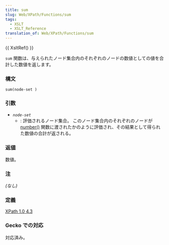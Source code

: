 ```yaml
---
title: sum
slug: Web/XPath/Functions/sum
tags:
  - XSLT
  - XSLT_Reference
translation_of: Web/XPath/Functions/sum
---
```

{{ XsltRef() }}

`sum` 関数は、与えられたノード集合内のそれぞれのノードの数値としての値を合計した数値を返します。

### 構文

```
sum(node-set )
```

### 引数

- _`node-set`_
  - : 評価されるノード集合。 このノード集合内のそれぞれのノードが [number()](/ja/XPath/Functions/number) 関数に渡されたかのように評価され、その結果として得られた数値の合計が返される。

### 返値

数値。

### 注

_(なし)_

### 定義

[XPath 1.0 4.3](https://www.w3.org/TR/xpath#function-sum)

### Gecko での対応

対応済み。
